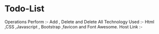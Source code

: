 # Todo-List
Operations Perform :- Add , Delete and Delete All 
Technology Used :- Html ,CSS ,Javascript , Bootstrap ,favicon and Font Awesome.
Host Link :- 
